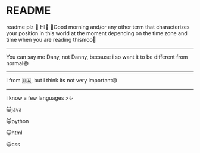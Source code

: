 # README
readme plz
🫣 HI👋
🔆Good morning and/or any other term that characterizes your position in this world at the moment depending on the time zone and time when you are reading thismoo🌝
__________________________________________________________________________________________________________
You can say me Dany, not Danny, because i so want it to be different from normal😅
__________________________________________________________________________________
i from 🇺🇦, but i think its not very important😅
_______________________________________________
i know a few languages >↓

 😺java
 
 😺python
 
 😺html
 
 😺css
